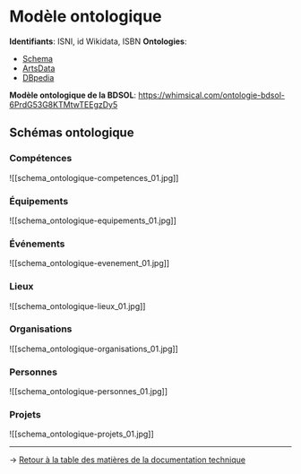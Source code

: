 # Modèle ontologique

**Identifiants**: ISNI, id Wikidata, ISBN
**Ontologies**: 
- [Schema](http://schema.org/)
- [ArtsData](https://kg.artsdata.ca/)
- [DBpedia](https://www.dbpedia.org/resources/ontology/)

**Modèle ontologique de la BDSOL**: https://whimsical.com/ontologie-bdsol-6PrdG53G8KTMtwTEEgzDy5

## Schémas ontologique

### Compétences

![[schema_ontologique-competences_01.jpg]]

### Équipements

![[schema_ontologique-equipements_01.jpg]]

### Événements

![[schema_ontologique-evenement_01.jpg]]

### Lieux

![[schema_ontologique-lieux_01.jpg]]

### Organisations

![[schema_ontologique-organisations_01.jpg]]

### Personnes

![[schema_ontologique-personnes_01.jpg]]

### Projets

![[schema_ontologique-projets_01.jpg]]


---
→ [Retour à la table des matières de la documentation technique](/documentation_technique/index.md)